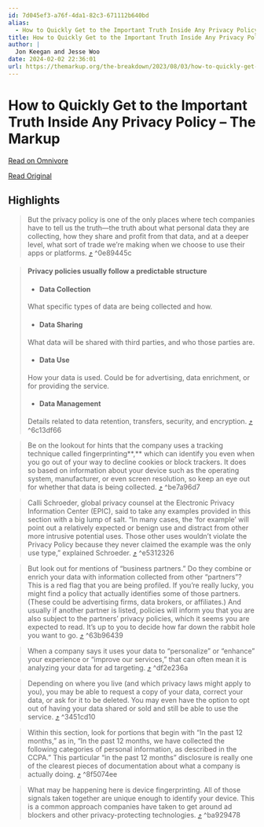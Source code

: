 ```yaml
---
id: 7d045ef3-a76f-4da1-82c3-671112b640bd
alias:
  - How to Quickly Get to the Important Truth Inside Any Privacy Policy – The Markup
title: How to Quickly Get to the Important Truth Inside Any Privacy Policy – The Markup
author: |
  Jon Keegan and Jesse Woo
date: 2024-02-02 22:36:01
url: https://themarkup.org/the-breakdown/2023/08/03/how-to-quickly-get-to-the-important-truth-inside-any-privacy-policy
---
```


# How to Quickly Get to the Important Truth Inside Any Privacy Policy – The Markup

[Read on Omnivore](https://omnivore.app/me/how-to-quickly-get-to-the-important-truth-inside-any-privacy-pol-18d6bf6edf3)

[Read Original](https://themarkup.org/the-breakdown/2023/08/03/how-to-quickly-get-to-the-important-truth-inside-any-privacy-policy)

## Highlights

> But the privacy policy is one of the only places where tech companies have to tell us the truth—the truth about what personal data they are collecting, how they share and profit from that data, and at a deeper level, what sort of trade we’re making when we choose to use their apps or platforms. [⤴️](https://omnivore.app/me/how-to-quickly-get-to-the-important-truth-inside-any-privacy-pol-18d6bf6edf3#0e89445c-a2d1-438f-9329-91f64dd88ca5)  ^0e89445c

> #### Privacy policies usually follow a predictable structure
> 
> * #### Data Collection  
> What specific types of data are being collected and how.
> * #### Data Sharing  
> What data will be shared with third parties, and who those parties are.
> * #### Data Use  
> How your data is used. Could be for advertising, data enrichment, or for providing the service.
> * #### Data Management  
> Details related to data retention, transfers, security, and encryption. [⤴️](https://omnivore.app/me/how-to-quickly-get-to-the-important-truth-inside-any-privacy-pol-18d6bf6edf3#6c13df66-a007-4f17-a958-47835e8df733)  ^6c13df66

> Be on the lookout for hints that the company uses a tracking technique called fingerprinting**,** which can identify you even when you go out of your way to decline cookies or block trackers. It does so based on information about your device such as the operating system, manufacturer, or even screen resolution, so keep an eye out for whether that data is being collected. [⤴️](https://omnivore.app/me/how-to-quickly-get-to-the-important-truth-inside-any-privacy-pol-18d6bf6edf3#be7a96d7-4c15-444e-8e3f-68ec65990d97)  ^be7a96d7

> Calli Schroeder, global privacy counsel at the Electronic Privacy Information Center (EPIC), said to take any examples provided in this section with a big lump of salt. “In many cases, the ‘for example’ will point out a relatively expected or benign use and distract from other more intrusive potential uses. Those other uses wouldn’t violate the Privacy Policy because they never claimed the example was the only use type,” explained Schroeder. [⤴️](https://omnivore.app/me/how-to-quickly-get-to-the-important-truth-inside-any-privacy-pol-18d6bf6edf3#e5312326-cc9d-4c39-9f59-2fb9d9773cf9)  ^e5312326

> But look out for mentions of “business partners.” Do they combine or enrich your data with information collected from other “partners”? This is a red flag that you are being profiled. If you’re really lucky, you might find a policy that actually identifies some of those partners. (These could be advertising firms, data brokers, or affiliates.) And usually if another partner is listed, policies will inform you that you are also subject to the partners’ privacy policies, which it seems you are expected to read. It’s up to you to decide how far down the rabbit hole you want to go. [⤴️](https://omnivore.app/me/how-to-quickly-get-to-the-important-truth-inside-any-privacy-pol-18d6bf6edf3#63b96439-1d0b-4af9-9833-45e8f0806eb7)  ^63b96439

> When a company says it uses your data to “personalize” or “enhance” your experience or “improve our services,” that can often mean it is analyzing your data for ad targeting. [⤴️](https://omnivore.app/me/how-to-quickly-get-to-the-important-truth-inside-any-privacy-pol-18d6bf6edf3#df2e236a-6a1a-4063-873d-f5290772560b)  ^df2e236a

> Depending on where you live (and which privacy laws might apply to you), you may be able to request a copy of your data, correct your data, or ask for it to be deleted. You may even have the option to opt out of having your data shared or sold and still be able to use the service. [⤴️](https://omnivore.app/me/how-to-quickly-get-to-the-important-truth-inside-any-privacy-pol-18d6bf6edf3#3451cd10-e79d-4420-a984-37e9514cfb0c)  ^3451cd10

> Within this section, look for portions that begin with “In the past 12 months,” as in, “In the past 12 months, we have collected the following categories of personal information, as described in the CCPA.” This particular “in the past 12 months” disclosure is really one of the clearest pieces of documentation about what a company is actually doing. [⤴️](https://omnivore.app/me/how-to-quickly-get-to-the-important-truth-inside-any-privacy-pol-18d6bf6edf3#8f5074ee-ce42-463f-a3b2-3fa76b50f5bc)  ^8f5074ee

> What may be happening here is device fingerprinting. All of those signals taken together are unique enough to identify your device. This is a common approach companies have taken to get around ad blockers and other privacy-protecting technologies. [⤴️](https://omnivore.app/me/how-to-quickly-get-to-the-important-truth-inside-any-privacy-pol-18d6bf6edf3#ba929478-65ba-4e60-b977-810d322a6c82)  ^ba929478


